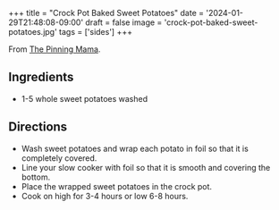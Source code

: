 +++
title = "Crock Pot Baked Sweet Potatoes"
date = '2024-01-29T21:48:08-09:00'
draft = false
image = 'crock-pot-baked-sweet-potatoes.jpg'
tags = ['sides']
+++

From [The Pinning Mama](https://www.thepinningmama.com/crock-pot-baked-sweet-potatoes/).

## Ingredients
* 1-5 whole sweet potatoes washed

## Directions
* Wash sweet potatoes and wrap each potato in foil so that it is completely covered.
* Line your slow cooker with foil so that it is smooth and covering the bottom.
* Place the wrapped sweet potatoes in the crock pot.
* Cook on high for 3-4 hours or low 6-8 hours.
